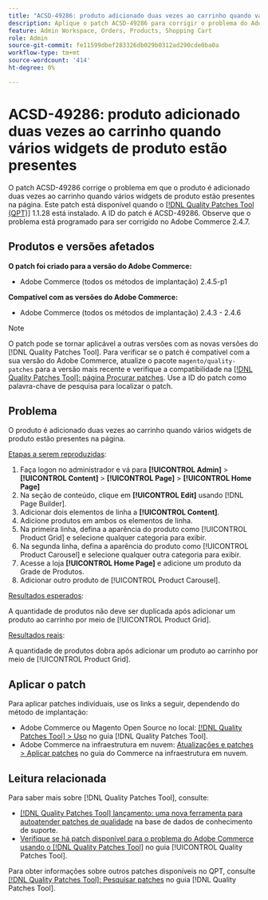 ```yaml
---
title: "ACSD-49286: produto adicionado duas vezes ao carrinho quando vários widgets de produto estão presentes"
description: Aplique o patch ACSD-49286 para corrigir o problema do Adobe Commerce em que o produto é adicionado duas vezes a um carrinho quando vários widgets de produto estão presentes na página.
feature: Admin Workspace, Orders, Products, Shopping Cart
role: Admin
source-git-commit: fe11599dbef283326db029b0312ad290cde0ba0a
workflow-type: tm+mt
source-wordcount: '414'
ht-degree: 0%

---
```


# ACSD-49286: produto adicionado duas vezes ao carrinho quando vários widgets de produto estão presentes

O patch ACSD-49286 corrige o problema em que o produto é adicionado duas vezes ao carrinho quando vários widgets de produto estão presentes na página. Este patch está disponível quando o [[!DNL Quality Patches Tool (QPT)]](https://experienceleague.adobe.com/pt-br/docs/commerce-knowledge-base/kb/announcements/commerce-announcements/magento-quality-patches-released-new-tool-to-self-serve-quality-patches) 1.1.28 está instalado. A ID do patch é ACSD-49286. Observe que o problema está programado para ser corrigido no Adobe Commerce 2.4.7.

## Produtos e versões afetados

**O patch foi criado para a versão do Adobe Commerce:**

* Adobe Commerce (todos os métodos de implantação) 2.4.5-p1

**Compatível com as versões do Adobe Commerce:**

* Adobe Commerce (todos os métodos de implantação) 2.4.3 - 2.4.6

>[!NOTE]
>
>O patch pode se tornar aplicável a outras versões com as novas versões do [!DNL Quality Patches Tool]. Para verificar se o patch é compatível com a sua versão do Adobe Commerce, atualize o pacote `magento/quality-patches` para a versão mais recente e verifique a compatibilidade na [[!DNL Quality Patches Tool]: página Procurar patches](https://experienceleague.adobe.com/tools/commerce-quality-patches/index.html?lang=pt-BR). Use a ID do patch como palavra-chave de pesquisa para localizar o patch.

## Problema

O produto é adicionado duas vezes ao carrinho quando vários widgets de produto estão presentes na página.

<u>Etapas a serem reproduzidas</u>:

1. Faça logon no administrador e vá para **[!UICONTROL Admin]** > **[!UICONTROL Content]** > **[!UICONTROL Page]** > **[!UICONTROL Home Page]**
1. Na seção de conteúdo, clique em **[!UICONTROL Edit]** usando [!DNL Page Builder].
1. Adicionar dois elementos de linha a **[!UICONTROL Content]**.
1. Adicione produtos em ambos os elementos de linha.
1. Na primeira linha, defina a aparência do produto como [!UICONTROL Product Grid] e selecione qualquer categoria para exibir.
1. Na segunda linha, defina a aparência do produto como [!UICONTROL Product Carousel] e selecione qualquer outra categoria para exibir.
1. Acesse a loja **[!UICONTROL Home Page]** e adicione um produto da Grade de Produtos.
1. Adicionar outro produto de [!UICONTROL Product Carousel].

<u>Resultados esperados</u>:

A quantidade de produtos não deve ser duplicada após adicionar um produto ao carrinho por meio de [!UICONTROL Product Grid].

<u>Resultados reais</u>:

A quantidade de produtos dobra após adicionar um produto ao carrinho por meio de [!UICONTROL Product Grid].

## Aplicar o patch

Para aplicar patches individuais, use os links a seguir, dependendo do método de implantação:

* Adobe Commerce ou Magento Open Source no local: [[!DNL Quality Patches Tool] > Uso](/help/tools/quality-patches-tool/usage.md) no guia [!DNL Quality Patches Tool].
* Adobe Commerce na infraestrutura em nuvem: [Atualizações e patches > Aplicar patches](https://experienceleague.adobe.com/docs/commerce-cloud-service/user-guide/develop/upgrade/apply-patches.html?lang=pt-BR) no guia do Commerce na infraestrutura em nuvem. 

## Leitura relacionada

Para saber mais sobre [!DNL Quality Patches Tool], consulte:

* [[!DNL Quality Patches Tool] lançamento: uma nova ferramenta para autoatender patches de qualidade](https://experienceleague.adobe.com/pt-br/docs/commerce-knowledge-base/kb/announcements/commerce-announcements/magento-quality-patches-released-new-tool-to-self-serve-quality-patches) na base de dados de conhecimento de suporte.
* [Verifique se há patch disponível para o problema do Adobe Commerce usando o  [!DNL Quality Patches Tool]](/help/tools/quality-patches-tool/patches-available-in-qpt/check-patch-for-magento-issue-with-magento-quality-patches.md) no guia [!UICONTROL Quality Patches Tool].


Para obter informações sobre outros patches disponíveis no QPT, consulte [[!DNL Quality Patches Tool]: Pesquisar patches](https://experienceleague.adobe.com/tools/commerce-quality-patches/index.html?lang=pt-BR) no guia [!DNL Quality Patches Tool].
